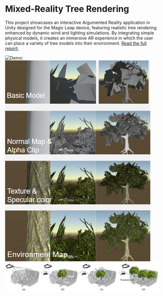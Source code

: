 # Mixed-Reality Tree Rendering
This project showcases an interactive Argumented Reality application in Unity designed for the Magic Leap device, featuring realistic tree rendering enhanced by dynamic wind and lighting simulations. By integrating simple physical models, it creates an immersive AR experience in which the user can place a variety of tree models into their environment. 
[Read the full report: ](assets/Rendering_Trees_in_Augmented_Reality.pdf)

![Demo: ](assets/demo.png)
![Rendering Steps: ](assets/rendering_steps.png)
![UI: ](assets/UI.png)

